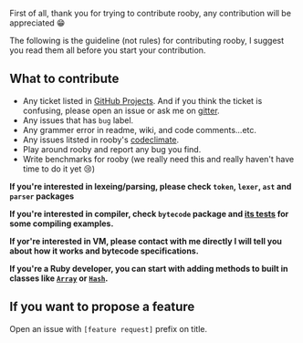 First of all, thank you for trying to contribute rooby, any contribution will be appreciated 😁

The following is the guideline (not rules) for contributing rooby, I suggest you read them all before you start your contribution.

## What to contribute

- Any ticket listed in [GitHub Projects](https://github.com/rooby-lang/rooby/projects). And if you think the ticket is confusing, please open an issue or ask me on [gitter](https://gitter.im/Rooby-lang/Lobby).
- Any issues that has `bug` label.
- Any grammer error in readme, wiki, and code comments...etc.
- Any issues litsted in rooby's [codeclimate](https://codeclimate.com/github/rooby-lang/rooby/issues).
- Play around rooby and report any bug you find.
- Write benchmarks for rooby (we really need this and really haven't have time to do it yet 😢)


**If you're interested in lexeing/parsing, please check `token`, `lexer`, `ast` and `parser` packages**

**If you're interested in compiler, check `bytecode` package and [its tests](https://github.com/rooby-lang/rooby/blob/master/bytecode/generator_test.go) for some compiling examples.**

**If yor're interested in VM, please contact with me directly I will tell you about how it works and bytecode specifications.**

**If you're a Ruby developer, you can start with adding methods to built in classes like [`Array`](https://github.com/rooby-lang/rooby/blob/master/vm/array.go) or [`Hash`](https://github.com/rooby-lang/rooby/blob/master/vm/hash.go).**

## If you want to propose a feature

Open an issue with `[feature request]` prefix on title.








